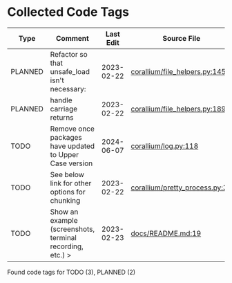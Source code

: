 # Collected Code Tags

| Type    | Comment                                                   | Last Edit   | Source File                                                                                                                                            |
|---------|-----------------------------------------------------------|-------------|--------------------------------------------------------------------------------------------------------------------------------------------------------|
| PLANNED | Refactor so that unsafe_load isn't necessary:             | 2023-02-22  | [corallium/file_helpers.py:145](https://github.com/KyleKing/corallium/blame/049293ebd7216e80f2efe7026e853a3d3e6c2c1e/corallium/file_helpers.py#L145)   |
| PLANNED | handle carriage returns                                   | 2023-02-22  | [corallium/file_helpers.py:189](https://github.com/KyleKing/corallium/blame/049293ebd7216e80f2efe7026e853a3d3e6c2c1e/corallium/file_helpers.py#L189)   |
| TODO    | Remove once packages have updated to Upper Case version   | 2024-06-07  | [corallium/log.py:118](https://github.com/KyleKing/corallium/blame/main/corallium/log.py#L118)                                                                                                                                                        |
| TODO    | See below link for other options for chunking             | 2023-02-22  | [corallium/pretty_process.py:34](https://github.com/KyleKing/corallium/blame/049293ebd7216e80f2efe7026e853a3d3e6c2c1e/corallium/pretty_process.py#L39) |
| TODO    | Show an example (screenshots, terminal recording, etc.) > | 2023-02-23  | [docs/README.md:19](https://github.com/KyleKing/corallium/blame/158918be40ff51ab2f5b12bfdd103144f6b739e5/docs/README.md#L19)                           |

Found code tags for TODO (3), PLANNED (2)

<!-- calcipy_skip_tags -->

